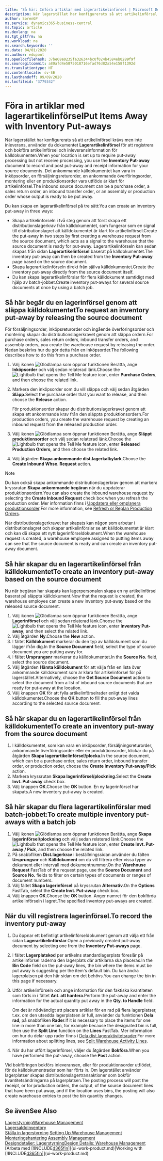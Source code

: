 ```yaml
---
title: 'Så här: Införa artiklar med lagerartikelinförsel | Microsoft Docs'
description: När lagerstället har konfigurerats så att artikelinförsel krävs men inte inleverans, använder du dokumentet **Lagerartikelinförsel** för att registrera och bokföra artikelinförsel och inleveransinformation för källdokumenten. Det ankommande källdokumentet kan vara in inköpsorder, en försäljningsreturorder, en ankommande överföringsorder eller en produktionsorder vars utflöde är klart för artikelinförsel.
author: SorenGP
ms.service: dynamics365-business-central
ms.topic: article
ms.devlang: na
ms.tgt_pltfrm: na
ms.workload: na
ms.search.keywords: ''
ms.date: 04/01/2020
ms.author: edupont
ms.openlocfilehash: 37be68e0235fa326344bc0f024b4584eb0289f9f
ms.sourcegitcommit: a80afd4e5075018716efad76d82a54e158f1392d
ms.translationtype: HT
ms.contentlocale: sv-SE
ms.lasthandoff: 09/09/2020
ms.locfileid: "3779342"
---
```

# <a name="put-items-away-with-inventory-put-aways"></a><span data-ttu-id="ffbd4-104">Föra in artiklar med lagerartikelinförsel</span><span class="sxs-lookup"><span data-stu-id="ffbd4-104">Put Items Away with Inventory Put-aways</span></span>
<span data-ttu-id="ffbd4-105">När lagerstället har konfigurerats så att artikelinförsel krävs men inte inleverans, använder du dokumentet **Lagerartikelinförsel** för att registrera och bokföra artikelinförsel och inleveransinformation för källdokumenten.</span><span class="sxs-lookup"><span data-stu-id="ffbd4-105">When your location is set up to require put-away processing but not receive processing, you use the **Inventory Put-away** document to record and post put-away and receipt information for your source documents.</span></span> <span data-ttu-id="ffbd4-106">Det ankommande källdokumentet kan vara in inköpsorder, en försäljningsreturorder, en ankommande överföringsorder, montering eller en produktionsorder vars utflöde är klart för artikelinförsel.</span><span class="sxs-lookup"><span data-stu-id="ffbd4-106">The inbound source document can be a purchase order, a sales return order, an inbound transfer order, or an assembly or production order whose output is ready to be put away.</span></span>  

<span data-ttu-id="ffbd4-107">Du kan skapa en lagerartikelinförsel på tre sätt:</span><span class="sxs-lookup"><span data-stu-id="ffbd4-107">You can create an inventory put-away in three ways:</span></span>  

- <span data-ttu-id="ffbd4-108">Skapa artikelinförseln i två steg genom att först skapa ett distributionslagerkrav från källdokumentet, som fungerar som en signal till distributionslagret att källdokumentet är klart för artikelinförsel.</span><span class="sxs-lookup"><span data-stu-id="ffbd4-108">Create the put-away in two steps by first creating a warehouse request from the source document, which acts as a signal to the warehouse that the source document is ready for put-away.</span></span> <span data-ttu-id="ffbd4-109">Lagerartikelinförseln kan sedan skapas från sidan **Lagerartikelinförsel** baserat på källdokumentet.</span><span class="sxs-lookup"><span data-stu-id="ffbd4-109">The inventory put-away can then be created from the **Inventory Put-away** page based on the source document.</span></span>  
- <span data-ttu-id="ffbd4-110">Skapa lagerartikelinförseln direkt från själva källdokumentet.</span><span class="sxs-lookup"><span data-stu-id="ffbd4-110">Create the inventory put-away directly from the source document itself.</span></span>  
- <span data-ttu-id="ffbd4-111">Du kan skapa lagerartikelinförslar för flera källdokument samtidigt med hjälp av batch-jobbet.</span><span class="sxs-lookup"><span data-stu-id="ffbd4-111">Create inventory put-aways for several source documents at once by using a batch job.</span></span>  

## <a name="to-request-an-inventory-put-away-by-releasing-the-source-document"></a><span data-ttu-id="ffbd4-112">Så här begär du en lagerinförsel genom att släppa källdokumentet</span><span class="sxs-lookup"><span data-stu-id="ffbd4-112">To request an inventory put-away by releasing the source document</span></span>
<span data-ttu-id="ffbd4-113">För försäljningsorder, inköpsreturorder och ingående överföringsorder och montering skapar du distributionslagerkravet genom att släppa ordern.</span><span class="sxs-lookup"><span data-stu-id="ffbd4-113">For purchase orders, sales return orders, inbound transfer orders, and assembly orders, you create the warehouse request by releasing the order.</span></span> <span data-ttu-id="ffbd4-114">Nedan beskrivs hur du gör detta från en inköpsorder.</span><span class="sxs-lookup"><span data-stu-id="ffbd4-114">The following describes how to do this from a purchase order.</span></span>  

1.  <span data-ttu-id="ffbd4-115">Välj ikonen ![Glödlampa som öppnar funktionen Berätta](media/ui-search/search_small.png "Berätta vad du vill göra"), ange **Inköpsorder** och välj sedan relaterad länk.</span><span class="sxs-lookup"><span data-stu-id="ffbd4-115">Choose the ![Lightbulb that opens the Tell Me feature](media/ui-search/search_small.png "Tell me what you want to do") icon, enter **Purchase Orders**, and then choose the related link.</span></span>
2. <span data-ttu-id="ffbd4-116">Markera den inköpsorder som du vill släppa och välj sedan åtgärden **Släpp**.</span><span class="sxs-lookup"><span data-stu-id="ffbd4-116">Select the purchase order that you want to release, and then choose the **Release** action.</span></span>  

    <span data-ttu-id="ffbd4-117">För produktionsorder skapar du distributionslagerkravet genom att skapa ett ankommande krav från den släppta produktionsordern.</span><span class="sxs-lookup"><span data-stu-id="ffbd4-117">For production orders, you create the warehouse request by creating an inbound request from the released production order.</span></span>  
3.  <span data-ttu-id="ffbd4-118">Välj ikonen ![Glödlampa som öppnar funktionen Berätta](media/ui-search/search_small.png "Berätta vad du vill göra"), ange **Släppt produktionsorder** och välj sedan relaterad länk.</span><span class="sxs-lookup"><span data-stu-id="ffbd4-118">Choose the ![Lightbulb that opens the Tell Me feature](media/ui-search/search_small.png "Tell me what you want to do") icon, enter **Released Production Orders**, and then choose the related link.</span></span>  
4. <span data-ttu-id="ffbd4-119">Välj åtgärden **Skapa ankommande dist.lagerkalkylark**.</span><span class="sxs-lookup"><span data-stu-id="ffbd4-119">Choose the **Create Inbound Whse. Request** action.</span></span>  

> [!NOTE]  
>  <span data-ttu-id="ffbd4-120">Du kan också skapa ankommande distributionslagerkrav genom att markera kryssrutan **Skapa ankommande begäran** när du uppdaterar produktionsordern.</span><span class="sxs-lookup"><span data-stu-id="ffbd4-120">You can also create the inbound warehouse request by selecting the **Create Inbound Request** check box when you refresh the production order.</span></span> <span data-ttu-id="ffbd4-121">Mer information finns i [Uppdatera eller omplanera produktionsorder](production-how-to-replan-refresh-production-orders.md).</span><span class="sxs-lookup"><span data-stu-id="ffbd4-121">For more information, see [Refresh or Replan Production Orders](production-how-to-replan-refresh-production-orders.md).</span></span>  

<span data-ttu-id="ffbd4-122">När distributionslagerkravet har skapats kan någon som arbetar i distributionslagret och skapar artikelinförslar se att källdokumentet är klart och kan då skapa ett nytt lagerinförseldokument.</span><span class="sxs-lookup"><span data-stu-id="ffbd4-122">When the warehouse request is created, a warehouse employee assigned to putting items away can see that the source document is ready and can create an inventory put-away document.</span></span>  

## <a name="to-create-an-inventory-put-away-based-on-the-source-document"></a><span data-ttu-id="ffbd4-123">Så här skapar du en lagerartikelinförsel från källdokumentet</span><span class="sxs-lookup"><span data-stu-id="ffbd4-123">To create an inventory put-away based on the source document</span></span>
<span data-ttu-id="ffbd4-124">Nu när begäran har skapats kan lagerpersonalen skapa en ny artikelinförsel baserat på släppta källdokument.</span><span class="sxs-lookup"><span data-stu-id="ffbd4-124">Now that the request is created, the warehouse employee can create a new inventory put-away based on the released source document.</span></span>   
1.  <span data-ttu-id="ffbd4-125">Välj ikonen ![Glödlampa som öppnar funktionen Berätta](media/ui-search/search_small.png "Berätta vad du vill göra"), ange **Lagerinförsel** och välj sedan relaterad länk.</span><span class="sxs-lookup"><span data-stu-id="ffbd4-125">Choose the ![Lightbulb that opens the Tell Me feature](media/ui-search/search_small.png "Tell me what you want to do") icon, enter **Inventory Put-away**, and then select the related link.</span></span>  
2. <span data-ttu-id="ffbd4-126">Välj åtgärden **Ny**.</span><span class="sxs-lookup"><span data-stu-id="ffbd4-126">Choose the **New** action.</span></span>  
3. <span data-ttu-id="ffbd4-127">I fältet **Källdokument** markerar du den typ av källdokument som du lägger ifrån dig.</span><span class="sxs-lookup"><span data-stu-id="ffbd4-127">In the **Source Document** field, select the type of source document you are putting away for.</span></span>  
4. <span data-ttu-id="ffbd4-128">I fältet **Ursprungsnr** markerar du källdokumentet.</span><span class="sxs-lookup"><span data-stu-id="ffbd4-128">In the **Source No.** field, select the source document.</span></span>  
5. <span data-ttu-id="ffbd4-129">Välj åtgärden **Hämta källdokument** för att välja från en lista över ankommande källdokument som är klara för artikelinförsel för på lagerstället.</span><span class="sxs-lookup"><span data-stu-id="ffbd4-129">Alternatively, choose the **Get Source Document** action to select the document from a list of inbound source documents that are ready for put-away at the location.</span></span>  
6. <span data-ttu-id="ffbd4-130">Välj knappen **OK** för att fylla artikelinförselrader enligt det valda källdokumentet.</span><span class="sxs-lookup"><span data-stu-id="ffbd4-130">Choose the **OK** button to fill the put-away lines according to the selected source document.</span></span>  

## <a name="to-create-an-inventory-put-away-from-the-source-document"></a><span data-ttu-id="ffbd4-131">Så här skapar du en lagerartikelinförsel från källdokumentet</span><span class="sxs-lookup"><span data-stu-id="ffbd4-131">To create an inventory put-away from the source document</span></span>  
1.  <span data-ttu-id="ffbd4-132">I källdokumentet, som kan vara en inköpsorder, försäljningsreturorder, ankommande överföringsorder eller en produktionsorder, klickar du på åtgärden **Skapa lagerartikelinförsel/plocka**.</span><span class="sxs-lookup"><span data-stu-id="ffbd4-132">In the source document, which can be a purchase order, sales return order, inbound transfer order, or production order, choose the **Create Inventory Put-away/Pick** action.</span></span>  
2. <span data-ttu-id="ffbd4-133">Markera kryssrutan **Skapa lagerinförsel/plockning**.</span><span class="sxs-lookup"><span data-stu-id="ffbd4-133">Select the **Create Invt. Put-away** check box.</span></span>
3. <span data-ttu-id="ffbd4-134">Välj knappen **OK**.</span><span class="sxs-lookup"><span data-stu-id="ffbd4-134">Choose the **OK** button.</span></span> <span data-ttu-id="ffbd4-135">En ny lagerinförsel har skapats.</span><span class="sxs-lookup"><span data-stu-id="ffbd4-135">A new inventory put-away is created.</span></span>

## <a name="to-create-multiple-inventory-put-aways-with-a-batch-job"></a><span data-ttu-id="ffbd4-136">Så här skapar du flera lagerartikelinförslar med batch-jobbet:</span><span class="sxs-lookup"><span data-stu-id="ffbd4-136">To create multiple inventory put-aways with a batch job</span></span>  
1.  <span data-ttu-id="ffbd4-137">Välj ikonen ![Glödlampa som öppnar funktionen Berätta](media/ui-search/search_small.png "Berätta vad du vill göra"), ange **Skapa lagerinförsel/plockning** och välj sedan relaterad länk.</span><span class="sxs-lookup"><span data-stu-id="ffbd4-137">Choose the ![Lightbulb that opens the Tell Me feature](media/ui-search/search_small.png "Tell me what you want to do") icon, enter **Create Invt. Put-away / Pick**, and then choose the related link.</span></span>  
2.  <span data-ttu-id="ffbd4-138">På snabbfliken **Dist.lagerkrav** i beställningssidan använder du fälten **Ursprungsnr** och **Källdokument** om du vill filtrera efter vissa typer av dokument eller intervall med dokumentnummer.</span><span class="sxs-lookup"><span data-stu-id="ffbd4-138">On the **Warehouse Request** FastTab of the request page, use the **Source Document** and **Source No.** fields to filter on certain types of documents or ranges of document numbers.</span></span>  
3.  <span data-ttu-id="ffbd4-139">Välj fältet **Skapa lagerinförsel** på kryssrutan **Alternativ**.</span><span class="sxs-lookup"><span data-stu-id="ffbd4-139">On the **Options** FastTab, select the **Create Invt. Put-away** check box.</span></span>
4.  <span data-ttu-id="ffbd4-140">Välj knappen **OK**.</span><span class="sxs-lookup"><span data-stu-id="ffbd4-140">Choose the **OK** button.</span></span> <span data-ttu-id="ffbd4-141">Anger numret för den bokförda artikelinförseln i lagret.</span><span class="sxs-lookup"><span data-stu-id="ffbd4-141">The specified inventory put-aways are created.</span></span>

## <a name="to-record-the-inventory-put-away"></a><span data-ttu-id="ffbd4-142">När du vill registrera lagerinförsel.</span><span class="sxs-lookup"><span data-stu-id="ffbd4-142">To record the inventory put-away</span></span>  
1. <span data-ttu-id="ffbd4-143">Du öppnar ett befintligt artikelinförseldokument genom att välja ett från sidan **Lagerartikelinförslar**.</span><span class="sxs-lookup"><span data-stu-id="ffbd4-143">Open a previously created put-away document by selecting one from the **Inventory Put-aways** page.</span></span>  
2. <span data-ttu-id="ffbd4-144">I fältet **Lagerplatskod** per artikelns standardlagerplats föreslår på artikelinförsel raderna den lagerplats där artiklarna ska placeras.</span><span class="sxs-lookup"><span data-stu-id="ffbd4-144">In the **Bin Code** field on the put-away lines, the bin where the items must be put away is suggesting per the item's default bin.</span></span> <span data-ttu-id="ffbd4-145">Du kan ändra lagerplatsen på den här sidan om det behövs.</span><span class="sxs-lookup"><span data-stu-id="ffbd4-145">You can change the bin in this page if necessary.</span></span>  
3. <span data-ttu-id="ffbd4-146">Utför artikelinförseln och ange information för den faktiska kvantiteten som förts in i fältet **Ant. att hantera**.</span><span class="sxs-lookup"><span data-stu-id="ffbd4-146">Perform the put-away and enter the information for the actual quantity put away in the **Qty. to Handle** field.</span></span>

    <span data-ttu-id="ffbd4-147">Om det är nödvändigt att placera artiklar för en rad på flera lagerplatser, t.ex. om den utsedda lagerplatsen är full, använder du funktionen **Dela rad**, på snabbfliken **Rader**.</span><span class="sxs-lookup"><span data-stu-id="ffbd4-147">If it is necessary to place the items for one line in more than one bin, for example because the designated bin is full, then use the **Split Line** function on the **Lines** FastTab.</span></span> <span data-ttu-id="ffbd4-148">Mer information om hur du delar upp rader finns i [Dela dist.lageraktivitetsrader](warehouse-how-to-split-warehouse-activity-lines.md).</span><span class="sxs-lookup"><span data-stu-id="ffbd4-148">For more information about splitting lines, see [Split Warehouse Activity Lines](warehouse-how-to-split-warehouse-activity-lines.md).</span></span>  
4. <span data-ttu-id="ffbd4-149">När du har utfört lagerinförsel, väljer du åtgärden **Bokföra**.</span><span class="sxs-lookup"><span data-stu-id="ffbd4-149">When you have performed the put-away, choose the **Post** action.</span></span>  

<span data-ttu-id="ffbd4-150">Vid bokföringen bokförs inleveransen, eller för produktionsorder utflödet, för de källdokumentrader som har förts in. Om lagerstället använder lagerplatser skapas distributionslagertransaktioner som bokför kvantitetsändringarna på lagerplatsen.</span><span class="sxs-lookup"><span data-stu-id="ffbd4-150">The posting process will post the receipt, or for production orders, the output, of the source document lines that have been put away, and if the location uses bins, the posting will also create warehouse entries to post the bin quantity changes.</span></span>

## <a name="see-also"></a><span data-ttu-id="ffbd4-151">Se även</span><span class="sxs-lookup"><span data-stu-id="ffbd4-151">See Also</span></span>  
[<span data-ttu-id="ffbd4-152">Lagerstyrning</span><span class="sxs-lookup"><span data-stu-id="ffbd4-152">Warehouse Management</span></span>](warehouse-manage-warehouse.md)  
[<span data-ttu-id="ffbd4-153">Lagersaldo</span><span class="sxs-lookup"><span data-stu-id="ffbd4-153">Inventory</span></span>](inventory-manage-inventory.md)  
<span data-ttu-id="ffbd4-154">[Ställa in lagerstyrning](warehouse-setup-warehouse.md)   </span><span class="sxs-lookup"><span data-stu-id="ffbd4-154">[Setting Up Warehouse Management](warehouse-setup-warehouse.md)   </span></span>  
<span data-ttu-id="ffbd4-155">[Monteringshantering](assembly-assemble-items.md)  </span><span class="sxs-lookup"><span data-stu-id="ffbd4-155">[Assembly Management](assembly-assemble-items.md)  </span></span>  
[<span data-ttu-id="ffbd4-156">Designdetaljer: Lagerstyrning</span><span class="sxs-lookup"><span data-stu-id="ffbd4-156">Design Details: Warehouse Management</span></span>](design-details-warehouse-management.md)  
<span data-ttu-id="ffbd4-157">[Arbeta med [!INCLUDE[d365fin](includes/d365fin_md.md)]](ui-work-product.md)</span><span class="sxs-lookup"><span data-stu-id="ffbd4-157">[Working with [!INCLUDE[d365fin](includes/d365fin_md.md)]](ui-work-product.md)</span></span>  
